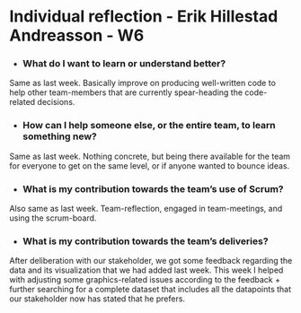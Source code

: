 # Individual reflection - Erik Hillestad Andreasson - W6

- ### What do I want to learn or understand better?
Same as last week. Basically improve on producing well-written code to help other team-members that are currently spear-heading the code-related decisions.

- ### How can I help someone else, or the entire team, to learn something new?
Same as last week. Nothing concrete, but being there available for the team for everyone to get on the same level, or if anyone wanted to bounce ideas.

- ### What is my contribution towards the team’s use of Scrum?
Also same as last week. Team-reflection, engaged in team-meetings, and using the scrum-board. 

- ### What is my contribution towards the team’s deliveries?
After deliberation with our stakeholder, we got some feedback regarding the data and its visualization that we had added last week. This week I helped with adjusting some graphics-related issues according to the feedback + further searching for a complete dataset that includes all the datapoints that our stakeholder now has stated that he prefers.
